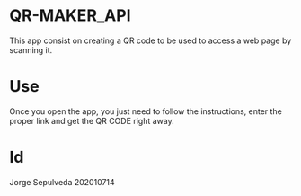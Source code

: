 # QR-MAKER_API
This app consist on creating a QR code to be used to access a web page by scanning it. 

# Use
Once you open the app, you just need to follow the instructions, enter the proper link and get the QR CODE right away.

# Id
Jorge Sepulveda
202010714
